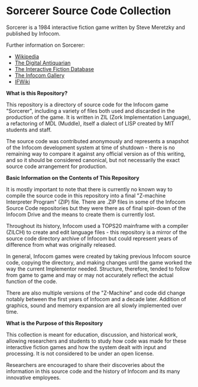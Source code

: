 # Sorcerer Source Code Collection

Sorcerer is a 1984 interactive fiction game written by Steve Meretzky and published by Infocom.

Further information on Sorcerer:

* [Wikipedia](https://en.wikipedia.org/wiki/Sorcerer_(video_game))
* [The Digital Antiquarian](https://www.filfre.net/2013/08/sorcerer/)
* [The Interactive Fiction Database](https://ifdb.tads.org/viewgame?id=lidg5nx9ig0bwk55)
* [The Infocom Gallery](https://gallery.guetech.org/sorcerer/sorcerer.html)
* [IFWiki](http://www.ifwiki.org/index.php/Sorcerer)

__What is this Repository?__

This repository is a directory of source code for the Infocom game "Sorcerer", including a variety of files both used and discarded in the production of the game. It is written in ZIL (Zork Implementation Language), a refactoring of MDL (Muddle), itself a dialect of LISP created by MIT students and staff.

The source code was contributed anonymously and represents a snapshot of the Infocom development system at time of shutdown - there is no remaining way to compare it against any official version as of this writing, and so it should be considered canonical, but not necessarily the exact source code arrangement for production.

__Basic Information on the Contents of This Repository__

It is mostly important to note that there is currently no known way to compile the source code in this repository into a final "Z-machine Interpreter Program" (ZIP) file. There are .ZIP files in some of the Infocom Source Code repositories but they were there as of final spin-down of the Infocom Drive and the means to create them is currently lost.

Throughout its history, Infocom used a TOPS20 mainframe with a compiler (ZILCH) to create and edit language files - this repository is a mirror of the source code directory archive of Infocom but could represent years of difference from what was originally released.

In general, Infocom games were created by taking previous Infocom source code, copying the directory, and making changes until the game worked the way the current Implementor needed. Structure, therefore, tended to follow from game to game and may or may not accurately reflect the actual function of the code.

There are also multiple versions of the "Z-Machine" and code did change notably between the first years of Infocom and a decade later. Addition of graphics, sound and memory expansion are all slowly implemented over time.

__What is the Purpose of this Repository__

This collection is meant for education, discussion, and historical work, allowing researchers and students to study how code was made for these interactive fiction games and how the system dealt with input and processing. It is not considered to be under an open license.

Researchers are encouraged to share their discoveries about the information in this source code and the history of Infocom and its many innovative employees.

